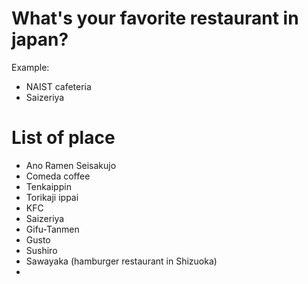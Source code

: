 # What's your favorite restaurant in japan?
 Example:
- NAIST cafeteria
- Saizeriya
# List of place
- Ano Ramen Seisakujo
- Comeda coffee
- Tenkaippin
- Torikaji ippai
- KFC
- Saizeriya
- Gifu-Tanmen
- Gusto
- Sushiro
- Sawayaka (hamburger restaurant in Shizuoka)
-

